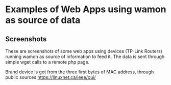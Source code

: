 # Examples of Web Apps using wamon as source of data

## Screenshots

These are screenshots of some web apps using devices (TP-Link Routers) running wamon as source of information to feed it. The data is sent through simple wget calls to a remote php page.

Brand device is got from the three first bytes of MAC address, through public sources https://linuxnet.ca/ieee/oui/

